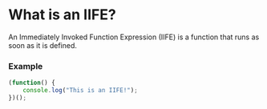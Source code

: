 

# What is an IIFE?
An Immediately Invoked Function Expression (IIFE) is a function that runs as soon as it is defined.

### Example
```javascript
(function() {
    console.log("This is an IIFE!");
})();
